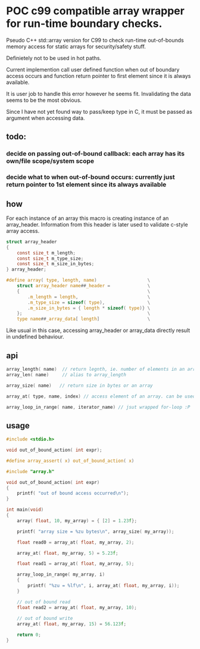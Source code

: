 # POC c99 compatible array wrapper for run-time boundary checks.

Pseudo C++ std::array version for C99 to check run-time out-of-bounds memory access for static arrays for security/safety stuff.

Definietely not to be used in hot paths.

Current implemention call user defined function when out of boundary access occurs and function return pointer to first element since it is always available.

It is user job to handle this error however he seems fit. Invalidating the data seems to be the most obvious.

Since I have not yet found way to pass/keep type in C, it must be passed as argument when accessing data.

## todo:

### decide on passing out-of-bound callback: each array has its own/file scope/system scope

### decide what to when out-of-bound occurs: currently just return pointer to 1st element since its always available

## how
For each instance of an array this macro is creating instance of an array_header.
Information from this header is later used to validate c-style array access.

```c
struct array_header
{
    const size_t m_length;
    const size_t m_type_size;
    const size_t m_size_in_bytes;
} array_header;

#define array( type, length, name)                   \
    struct array_header name##_header =              \
    {                                                \
        .m_length = length,                          \
        .m_type_size = sizeof( type),                \
        .m_size_in_bytes = { length * sizeof( type)} \
    };                                               \
    type name##_array_data[ length]                  \
```

Like usual in this case, accessing array_header or array_data directly result in undefined behaviour.

## api

```c
array_length( name)  // return legnth, ie. number of elements in an array
array_len( name)     // alias to array_length

array_size( name)   // return size in bytes or an array

array_at( type, name, index) // access element of an array. can be used to read or write.

array_loop_in_range( name, iterator_name) // jsut wrapped for-loop :P
```

## usage

```c
#include <stdio.h>

void out_of_bound_action( int expr);

#define array_assert( x) out_of_bound_action( x)

#include "array.h"

void out_of_bound_action( int expr)
{
    printf( "out of bound access occurred\n");
}

int main(void)
{
    array( float, 10, my_array) = { [2] = 1.23f};

    printf( "array size = %zu bytes\n", array_size( my_array));

    float read0 = array_at( float, my_array, 2);

    array_at( float, my_array, 5) = 5.23f;

    float read1 = array_at( float, my_array, 5);

    array_loop_in_range( my_array, i)
    {
        printf( "%zu = %lf\n", i, array_at( float, my_array, i));
    }

    // out of bound read
    float read2 = array_at( float, my_array, 10);
    
    // out of bound write
    array_at( float, my_array, 15) = 56.123f;

    return 0;
}
```